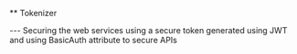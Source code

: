 ** Tokenizer

--- Securing the web services using a secure token generated using JWT and using BasicAuth attribute to secure APIs
